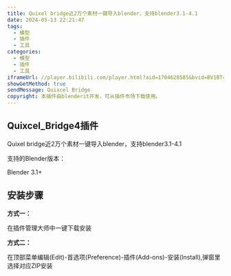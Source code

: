 ```yaml
---
title: Quixel bridge近2万个素材一键导入blender，支持blender3.1-4.1
date: 2024-05-13 22:21:47
tags: 
  - 模型
  - 插件
  - 工具
categories:
  - 模型
  - 插件
  - 工具
iframeUrl: //player.bilibili.com/player.html?aid=1704628585&bvid=BV1BT421D7XZ&cid=1543918867&p=1
showGetMethod: true
sendMessage: Quixcel Bridge
copyright: 本插件由blenderit开发，可从插件市场下载使用。
---
```


## Quixcel_Bridge4插件
Quixel bridge近2万个素材一键导入blender，支持blender3.1-4.1


支持的Blender版本：

Blender 3.1+
## 安装步骤
**方式一：**

在插件管理大师中一键下载安装

**方式二：**

在顶部菜单编辑(Edit)-首选项(Preference)-插件(Add-ons)-安装(Install),弹窗里选择对应ZIP安装